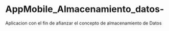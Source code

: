 # AppMobile_Almacenamiento_datos-
Aplicacion con el fin de afianzar el concepto de almacenamiento de Datos
